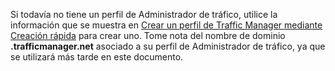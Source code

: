 Si todavía no tiene un perfil de Administrador de tráfico, utilice la información que se muestra en [Crear un perfil de Traffic Manager mediante Creación rápida][] para crear uno. Tome nota del nombre de dominio **.trafficmanager.net** asociado a su perfil de Administrador de tráfico, ya que se utilizará más tarde en este documento.

  [Crear un perfil de Traffic Manager mediante Creación rápida]: /es-es/library/windowsazure/dn339012.aspx
